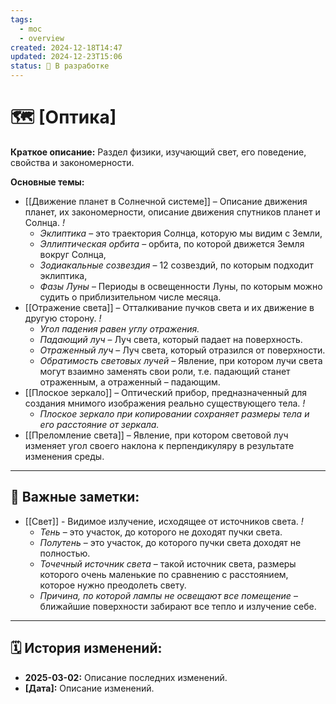 ```yaml
---
tags:
  - moc
  - overview
created: 2024-12-18T14:47
updated: 2024-12-23T15:06
status: 🚧 В разработке
---
```


# 🗺️ **[Оптика]**

**Краткое описание:**  Раздел физики, изучающий свет, его поведение, свойства и закономерности.

**Основные темы:**

- [[Движение планет в Солнечной системе]] – Описание движения планет, их закономерности, описание движения спутников планет и Солнца. *!*
	- *Эклиптика* – это траектория Солнца, которую мы видим с Земли,
	- *Эллиптическая орбита* – орбита, по которой движется Земля вокруг Солнца,
	- *Зодиакальные созвездия* – 12 созвездий, по которым подходит эклиптика,
	- *Фазы Луны* – Периоды в освещенности Луны, по которым можно судить о приблизительном числе месяца.
- [[Отражение света]] – Отталкивание пучков света и их движение в другую сторону. *!*
	- *Угол падения равен углу отражения.*
	- *Падающий луч* – Луч света, который падает на поверхность. 
	- *Отраженный луч* – Луч света, который отразился от поверхности.
	- *Обратимость световых лучей* – Явление, при котором лучи света могут взаимно заменять свои роли, т.е. падающий станет отраженным, а отраженный – падающим.
- [[Плоское зеркало]] – Оптический прибор, предназначенный для создания мнимого изображения реально существующего тела. *!*
	- *Плоское зеркало при копировании сохраняет размеры тела и его расстояние от зеркала.*
- [[Преломление света]] – Явление, при котором световой луч изменяет угол своего наклона к перпендикуляру в результате изменения среды.

---

## 🔗 **Важные заметки:**

- [[Свет]] - Видимое излучение, исходящее от источников света. *!*
	- *Тень* – это участок, до которого не доходят пучки света.
	- *Полутень* – это участок, до которого пучки света доходят не полностью.
	- *Точечный источник света* – такой источник света, размеры которого очень маленькие по сравнению с расстоянием, которое нужно преодолеть свету.
	- *Причина, по которой лампы не освещают все помещение* – ближайшие поверхности забирают все тепло и излучение себе.

- - -

## 🗓️ **История изменений:**

- **2025-03-02:**  Описание последних изменений.
- **[Дата]:**  Описание изменений.